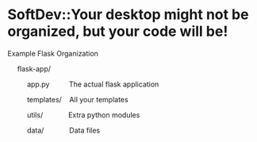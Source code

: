# SoftDev::Your desktop might not be organized, but your code will be!

Example Flask Organization

     flask-app/

          app.py          The actual flask application

          templates/    All your templates

          utils/             Extra python modules

          data/             Data files
